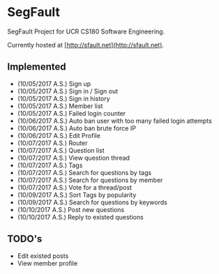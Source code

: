 # SegFault
SegFault Project for UCR CS180 Software Engineering.


Currently hosted at [http://sfault.net](http://sfault.net).


## Implemented

* (10/05/2017 A.S.) Sign up
* (10/05/2017 A.S.) Sign in / Sign out
* (10/05/2017 A.S.) Sign in history
* (10/05/2017 A.S.) Member list
* (10/05/2017 A.S.) Failed login counter
* (10/06/2017 A.S.) Auto ban user with too many failed login attempts
* (10/06/2017 A.S.) Auto ban brute force IP
* (10/06/2017 A.S.) Edit Profile
* (10/07/2017 A.S.) Router
* (10/07/2017 A.S.) Question list
* (10/07/2017 A.S.) View question thread
* (10/07/2017 A.S.) Tags
* (10/07/2017 A.S.) Search for questions by tags
* (10/07/2017 A.S.) Search for questions by member
* (10/07/2017 A.S.) Vote for a thread/post
* (10/09/2017 A.S.) Sort Tags by popularity
* (10/09/2017 A.S.) Search for questions by keywords
* (10/10/2017 A.S.) Post new questions
* (10/10/2017 A.S.) Reply to existed questions

## TODO's

* Edit existed posts
* View member profile
